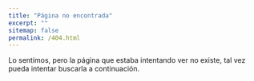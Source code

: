 ```yaml
---
title: "Página no encontrada"
excerpt: ""
sitemap: false
permalink: /404.html
---
```


Lo sentimos, pero la página que estaba intentando ver no existe, tal vez pueda intentar buscarla a continuación.

<script>
  var GOOG_FIXURL_LANG = 'es';
  var GOOG_FIXURL_SITE = '{{ site.url }}'
</script>
<script src="https://linkhelp.clients.google.com/tbproxy/lh/wm/fixurl.js">
</script>
